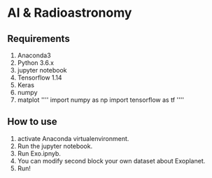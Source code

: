 # AI & Radioastronomy
## Requirements
1. Anaconda3
2. Python 3.6.x
3. jupyter notebook
3. Tensorflow 1.14
4. Keras
5. numpy
6. matplot
''''
import numpy as np
import tensorflow as tf
''''
## How to use
1. activate Anaconda virtualenvironment.
2. Run the jupyter notebook.
3. Run Exo.ipnyb.
4. You can modify second block your own dataset about Exoplanet.
5. Run!
